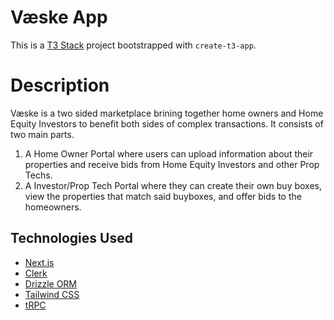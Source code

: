 # Væske App

This is a [T3 Stack](https://create.t3.gg/) project bootstrapped with `create-t3-app`.

# Description

Væske is a two sided marketplace brining together home owners and Home Equity Investors to benefit both sides of complex transactions. It consists of two main parts.

1. A Home Owner Portal where users can upload information about their properties and receive bids from Home Equity Investors and other Prop Techs.
2. A Investor/Prop Tech Portal where they can create their own buy boxes, view the properties that match said buyboxes, and offer bids to the homeowners.

## Technologies Used

- [Next.js](https://nextjs.org)
- [Clerk](https://clerk.com/)
- [Drizzle ORM](https://orm.drizzle.team/)
- [Tailwind CSS](https://tailwindcss.com)
- [tRPC](https://trpc.io)
